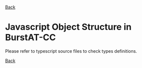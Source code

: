 [Back](./)

# Javascript Object Structure in BurstAT-CC
Please refer to typescript source files to check types definitions.

[Back](./)
